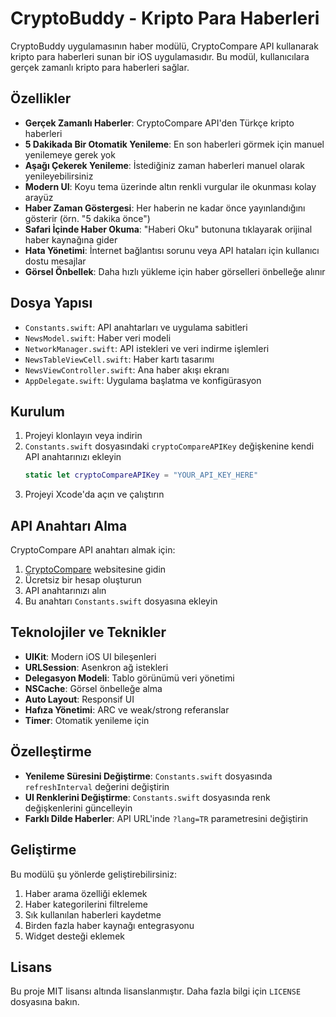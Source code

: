 # CryptoBuddy - Kripto Para Haberleri

CryptoBuddy uygulamasının haber modülü, CryptoCompare API kullanarak kripto para haberleri sunan bir iOS uygulamasıdır. Bu modül, kullanıcılara gerçek zamanlı kripto para haberleri sağlar.

## Özellikler

- **Gerçek Zamanlı Haberler**: CryptoCompare API'den Türkçe kripto haberleri
- **5 Dakikada Bir Otomatik Yenileme**: En son haberleri görmek için manuel yenilemeye gerek yok
- **Aşağı Çekerek Yenileme**: İstediğiniz zaman haberleri manuel olarak yenileyebilirsiniz
- **Modern UI**: Koyu tema üzerinde altın renkli vurgular ile okunması kolay arayüz
- **Haber Zaman Göstergesi**: Her haberin ne kadar önce yayınlandığını gösterir (örn. "5 dakika önce")
- **Safari İçinde Haber Okuma**: "Haberi Oku" butonuna tıklayarak orijinal haber kaynağına gider
- **Hata Yönetimi**: İnternet bağlantısı sorunu veya API hataları için kullanıcı dostu mesajlar
- **Görsel Önbellek**: Daha hızlı yükleme için haber görselleri önbelleğe alınır

## Dosya Yapısı

- `Constants.swift`: API anahtarları ve uygulama sabitleri
- `NewsModel.swift`: Haber veri modeli
- `NetworkManager.swift`: API istekleri ve veri indirme işlemleri
- `NewsTableViewCell.swift`: Haber kartı tasarımı
- `NewsViewController.swift`: Ana haber akışı ekranı
- `AppDelegate.swift`: Uygulama başlatma ve konfigürasyon

## Kurulum

1. Projeyi klonlayın veya indirin
2. `Constants.swift` dosyasındaki `cryptoCompareAPIKey` değişkenine kendi API anahtarınızı ekleyin
   ```swift
   static let cryptoCompareAPIKey = "YOUR_API_KEY_HERE"
   ```
3. Projeyi Xcode'da açın ve çalıştırın

## API Anahtarı Alma

CryptoCompare API anahtarı almak için:

1. [CryptoCompare](https://min-api.cryptocompare.com/) websitesine gidin
2. Ücretsiz bir hesap oluşturun
3. API anahtarınızı alın
4. Bu anahtarı `Constants.swift` dosyasına ekleyin

## Teknolojiler ve Teknikler

- **UIKit**: Modern iOS UI bileşenleri
- **URLSession**: Asenkron ağ istekleri
- **Delegasyon Modeli**: Tablo görünümü veri yönetimi
- **NSCache**: Görsel önbelleğe alma
- **Auto Layout**: Responsif UI
- **Hafıza Yönetimi**: ARC ve weak/strong referanslar
- **Timer**: Otomatik yenileme için

## Özelleştirme

- **Yenileme Süresini Değiştirme**: `Constants.swift` dosyasında `refreshInterval` değerini değiştirin
- **UI Renklerini Değiştirme**: `Constants.swift` dosyasında renk değişkenlerini güncelleyin
- **Farklı Dilde Haberler**: API URL'inde `?lang=TR` parametresini değiştirin

## Geliştirme

Bu modülü şu yönlerde geliştirebilirsiniz:

1. Haber arama özelliği eklemek
2. Haber kategorilerini filtreleme
3. Sık kullanılan haberleri kaydetme
4. Birden fazla haber kaynağı entegrasyonu
5. Widget desteği eklemek

## Lisans

Bu proje MIT lisansı altında lisanslanmıştır. Daha fazla bilgi için `LICENSE` dosyasına bakın. 
